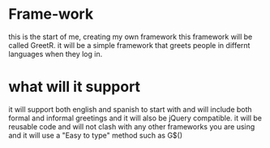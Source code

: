 # Frame-work
this is the start of me, creating my own framework
this framework will be called GreetR.
it will be a simple framework that greets people in differnt languages when they log in.

# what will it support 
it will support both english and spanish to start with
and will include both formal and informal greetings
and it will also be jQuery compatible.
it will be reusable code and will not clash with any other frameworks you are using
and it will use a "Easy to type" method such as G$()


